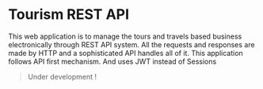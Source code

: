 # Tourism REST API
This web application is to manage the tours and travels based business electronically through REST API system. All the requests and responses are made by HTTP and a sophisticated API handles all of it. This application follows API first mechanism. And uses JWT instead of Sessions

> Under development !